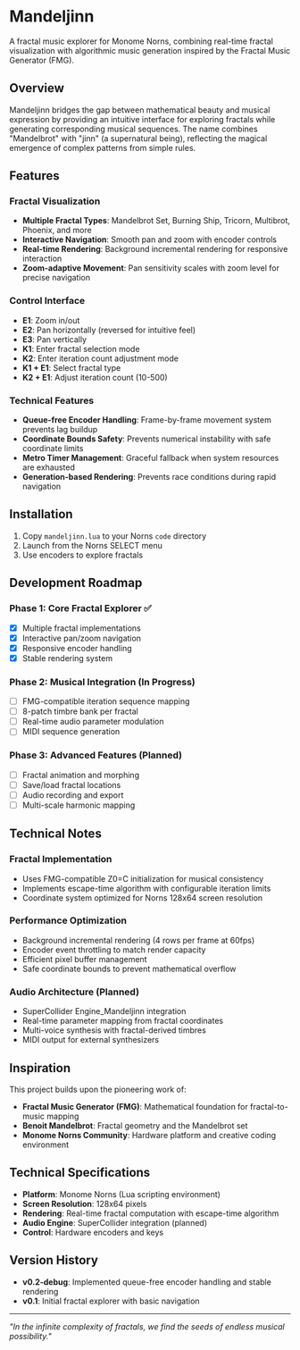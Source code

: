 # Mandeljinn

A fractal music explorer for Monome Norns, combining real-time fractal visualization with algorithmic music generation inspired by the Fractal Music Generator (FMG).

## Overview

Mandeljinn bridges the gap between mathematical beauty and musical expression by providing an intuitive interface for exploring fractals while generating corresponding musical sequences. The name combines "Mandelbrot" with "jinn" (a supernatural being), reflecting the magical emergence of complex patterns from simple rules.

## Features

### Fractal Visualization
- **Multiple Fractal Types**: Mandelbrot Set, Burning Ship, Tricorn, Multibrot, Phoenix, and more
- **Interactive Navigation**: Smooth pan and zoom with encoder controls
- **Real-time Rendering**: Background incremental rendering for responsive interaction
- **Zoom-adaptive Movement**: Pan sensitivity scales with zoom level for precise navigation

### Control Interface
- **E1**: Zoom in/out
- **E2**: Pan horizontally (reversed for intuitive feel)
- **E3**: Pan vertically
- **K1**: Enter fractal selection mode
- **K2**: Enter iteration count adjustment mode
- **K1 + E1**: Select fractal type
- **K2 + E1**: Adjust iteration count (10-500)

### Technical Features
- **Queue-free Encoder Handling**: Frame-by-frame movement system prevents lag buildup
- **Coordinate Bounds Safety**: Prevents numerical instability with safe coordinate limits
- **Metro Timer Management**: Graceful fallback when system resources are exhausted
- **Generation-based Rendering**: Prevents race conditions during rapid navigation

## Installation

1. Copy `mandeljinn.lua` to your Norns `code` directory
2. Launch from the Norns SELECT menu
3. Use encoders to explore fractals

## Development Roadmap

### Phase 1: Core Fractal Explorer ✅
- [x] Multiple fractal implementations
- [x] Interactive pan/zoom navigation
- [x] Responsive encoder handling
- [x] Stable rendering system

### Phase 2: Musical Integration (In Progress)
- [ ] FMG-compatible iteration sequence mapping
- [ ] 8-patch timbre bank per fractal
- [ ] Real-time audio parameter modulation
- [ ] MIDI sequence generation

### Phase 3: Advanced Features (Planned)
- [ ] Fractal animation and morphing
- [ ] Save/load fractal locations
- [ ] Audio recording and export
- [ ] Multi-scale harmonic mapping

## Technical Notes

### Fractal Implementation
- Uses FMG-compatible Z0=C initialization for musical consistency
- Implements escape-time algorithm with configurable iteration limits
- Coordinate system optimized for Norns 128x64 screen resolution

### Performance Optimization
- Background incremental rendering (4 rows per frame at 60fps)
- Encoder event throttling to match render capacity
- Efficient pixel buffer management
- Safe coordinate bounds to prevent mathematical overflow

### Audio Architecture (Planned)
- SuperCollider Engine_Mandeljinn integration
- Real-time parameter mapping from fractal coordinates
- Multi-voice synthesis with fractal-derived timbres
- MIDI output for external synthesizers

## Inspiration

This project builds upon the pioneering work of:
- **Fractal Music Generator (FMG)**: Mathematical foundation for fractal-to-music mapping
- **Benoit Mandelbrot**: Fractal geometry and the Mandelbrot set
- **Monome Norns Community**: Hardware platform and creative coding environment

## Technical Specifications

- **Platform**: Monome Norns (Lua scripting environment)
- **Screen Resolution**: 128x64 pixels
- **Rendering**: Real-time fractal computation with escape-time algorithm
- **Audio Engine**: SuperCollider integration (planned)
- **Control**: Hardware encoders and keys

## Version History

- **v0.2-debug**: Implemented queue-free encoder handling and stable rendering
- **v0.1**: Initial fractal explorer with basic navigation

---

*"In the infinite complexity of fractals, we find the seeds of endless musical possibility."*
